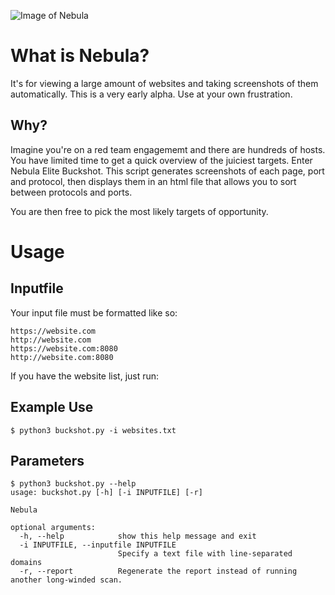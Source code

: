 ![Image of Nebula](https://i.imgur.com/HjSw4Cv.jpeg)

# What is Nebula?

It's for viewing a large amount of websites and taking screenshots of them automatically. This is a very early alpha. Use at your own frustration.

## Why?
 
Imagine you're on a red team engagememt and there are hundreds of hosts. You have limited time to get a quick overview of the juiciest targets. Enter Nebula Elite Buckshot. This script generates screenshots of each page, port and protocol, then displays them in an html file that allows you to sort between protocols and ports. 

You are then free to pick the most likely targets of opportunity.
 
# Usage

## Inputfile
 
Your input file must be formatted like so:
 
 ```
 https://website.com
 http://website.com
 https://website.com:8080
 http://website.com:8080
 ```
 If you have the website list, just run:

## Example Use

 ```
$ python3 buckshot.py -i websites.txt
 ```

## Parameters

```
$ python3 buckshot.py --help
usage: buckshot.py [-h] [-i INPUTFILE] [-r]

Nebula

optional arguments:
  -h, --help            show this help message and exit
  -i INPUTFILE, --inputfile INPUTFILE
                        Specify a text file with line-separated domains
  -r, --report          Regenerate the report instead of running another long-winded scan.
 ```
